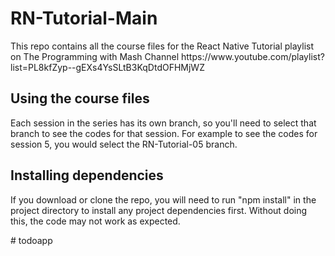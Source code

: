# RN-Tutorial-Main
<p>
  This repo contains all the course files for the React Native Tutorial playlist on The Programming with Mash Channel
https://www.youtube.com/playlist?list=PL8kfZyp--gEXs4YsSLtB3KqDtdOFHMjWZ
</p>
<h2>Using the course files</h2>
<p>
Each session in the series has its own branch, so you'll need to select that branch to see the codes for that session. For example to see the codes for session 5, you would select the RN-Tutorial-05 branch.
</p>
<h2>Installing dependencies</h2>
<p>
If you download or clone the repo, you will need to run "npm install" in the project directory to install any project dependencies first. Without doing this, the code may not work as expected.
</p>
# todoapp
